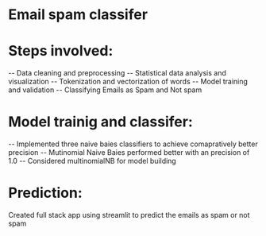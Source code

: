 # Email spam classifer 

# Steps involved:

-- Data cleaning and preprocessing
-- Statistical data analysis and visualization 
-- Tokenization and vectorization of words
-- Model training and validation
-- Classifying Emails as Spam and Not spam


# Model trainig and classifer:

-- Implemented three naive baies classifiers to achieve comapratively better precision
-- Mutinomial Naive Baies performed better with an precision of 1.0
-- Considered multinomialNB for model building 


# Prediction:

Created full stack app using streamlit to predict the emails as spam or not spam
